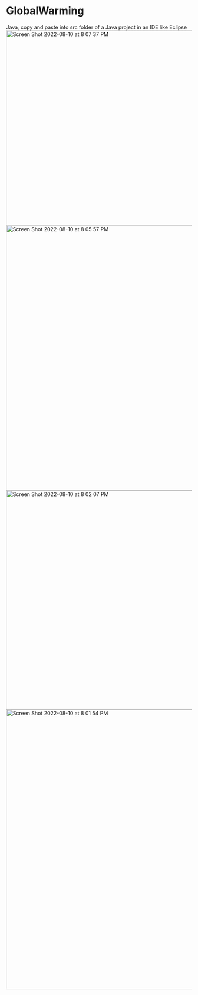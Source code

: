 # GlobalWarming
Java, copy and paste into src folder of a Java project in an IDE like Eclipse
<img width="529" alt="Screen Shot 2022-08-10 at 8 07 37 PM" src="https://user-images.githubusercontent.com/53539494/184058742-2a833bc0-c525-47da-b8d0-8c9aabc821f6.png">
<img width="719" alt="Screen Shot 2022-08-10 at 8 05 57 PM" src="https://user-images.githubusercontent.com/53539494/184058749-5a1e46b1-f971-4026-b4d0-d85f580b0541.png">
<img width="594" alt="Screen Shot 2022-08-10 at 8 02 07 PM" src="https://user-images.githubusercontent.com/53539494/184058758-d114ffd4-c971-4e7a-b87e-66cdec0085e3.png">
<img width="759" alt="Screen Shot 2022-08-10 at 8 01 54 PM" src="https://user-images.githubusercontent.com/53539494/184058766-5ec6ce5b-aed5-45e1-9833-e9fb425dda37.png">
